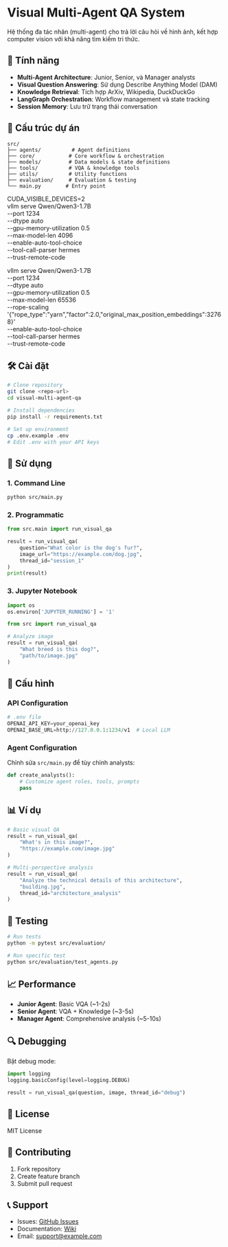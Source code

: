 # Visual Multi-Agent QA System

Hệ thống đa tác nhân (multi-agent) cho trả lời câu hỏi về hình ảnh, kết hợp computer vision với khả năng tìm kiếm tri thức.

## 🚀 Tính năng

- **Multi-Agent Architecture**: Junior, Senior, và Manager analysts
- **Visual Question Answering**: Sử dụng Describe Anything Model (DAM)
- **Knowledge Retrieval**: Tích hợp ArXiv, Wikipedia, DuckDuckGo
- **LangGraph Orchestration**: Workflow management và state tracking
- **Session Memory**: Lưu trữ trạng thái conversation

## 📁 Cấu trúc dự án

```
src/
├── agents/          # Agent definitions
├── core/           # Core workflow & orchestration  
├── models/         # Data models & state definitions
├── tools/          # VQA & knowledge tools
├── utils/          # Utility functions
├── evaluation/     # Evaluation & testing
└── main.py        # Entry point
```

CUDA_VISIBLE_DEVICES=2 \
vllm serve Qwen/Qwen3-1.7B \
  --port 1234 \
  --dtype auto \
  --gpu-memory-utilization 0.5 \
  --max-model-len 4096 \
  --enable-auto-tool-choice \
  --tool-call-parser hermes \
  --trust-remote-code

vllm serve Qwen/Qwen3-1.7B \
  --port 1234 \
  --dtype auto \
  --gpu-memory-utilization 0.5 \
  --max-model-len 65536 \
  --rope-scaling '{"rope_type":"yarn","factor":2.0,"original_max_position_embeddings":32768}' \
  --enable-auto-tool-choice \
  --tool-call-parser hermes \
  --trust-remote-code


## 🛠️ Cài đặt

```bash
# Clone repository
git clone <repo-url>
cd visual-multi-agent-qa

# Install dependencies  
pip install -r requirements.txt

# Set up environment
cp .env.example .env
# Edit .env with your API keys
```

## 🎯 Sử dụng

### 1. Command Line

```bash
python src/main.py
```

### 2. Programmatic

```python
from src.main import run_visual_qa

result = run_visual_qa(
    question="What color is the dog's fur?",
    image_url="https://example.com/dog.jpg",
    thread_id="session_1"
)
print(result)
```

### 3. Jupyter Notebook

```python
import os
os.environ['JUPYTER_RUNNING'] = '1'

from src import run_visual_qa

# Analyze image
result = run_visual_qa(
    "What breed is this dog?", 
    "path/to/image.jpg"
)
```

## 🔧 Cấu hình

### API Configuration

```python
# .env file
OPENAI_API_KEY=your_openai_key
OPENAI_BASE_URL=http://127.0.0.1:1234/v1  # Local LLM
```

### Agent Configuration

Chỉnh sửa `src/main.py` để tùy chỉnh analysts:

```python
def create_analysts():
    # Customize agent roles, tools, prompts
    pass
```

## 📊 Ví dụ

```python
# Basic visual QA
result = run_visual_qa(
    "What's in this image?",
    "https://example.com/image.jpg"
)

# Multi-perspective analysis  
result = run_visual_qa(
    "Analyze the technical details of this architecture",
    "building.jpg",
    thread_id="architecture_analysis"
)
```

## 🧪 Testing

```bash
# Run tests
python -m pytest src/evaluation/

# Run specific test
python src/evaluation/test_agents.py
```

## 📈 Performance

- **Junior Agent**: Basic VQA (~1-2s)
- **Senior Agent**: VQA + Knowledge (~3-5s)  
- **Manager Agent**: Comprehensive analysis (~5-10s)

## 🔍 Debugging

Bật debug mode:

```python
import logging
logging.basicConfig(level=logging.DEBUG)

result = run_visual_qa(question, image, thread_id="debug")
```

## 📝 License

MIT License

## 🤝 Contributing

1. Fork repository
2. Create feature branch
3. Submit pull request

## 📞 Support

- Issues: [GitHub Issues](link)
- Documentation: [Wiki](link)
- Email: support@example.com 